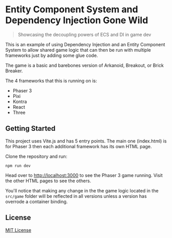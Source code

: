 # Entity Component System and Dependency Injection Gone Wild

> Showcasing the decoupling powers of ECS and DI in game dev

This is an example of using Dependency Injection and an Entity Component System to allow shared game logic that can then be run with multiple frameworks just by adding some glue code.

The game is a basic and barebones version of Arkanoid, Breakout, or Brick Breaker.

The 4 frameworks that this is running on is:

- Phaser 3
- Pixi
- Kontra
- React
- Three

## Getting Started

This project uses Vite.js and has 5 entry points. The main one (index.html) is for Phaser 3 then each additional framework has its own HTML page.

Clone the repository and run:

```
npm run dev
```

Head over to [http://localhost:3000](http://localhost:3000) to see the Phaser 3 game running. Visit the other HTML pages to see the others.

You'll notice that making any change in the the game logic located in the `src/game` folder will be reflected in all versions unless a version has overrode a container binding.

## License

[MIT License](https://github.com/ourcade/ecs-dependency-injection/blob/master/LICENSE)
